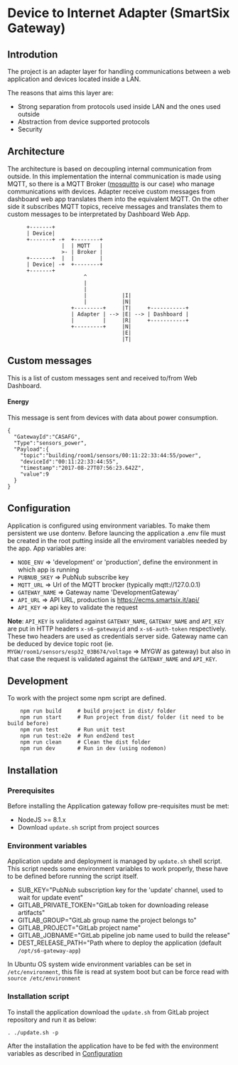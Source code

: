 # Device to Internet Adapter (SmartSix Gateway)

## Introdution

The project is an adapter layer for handling communications between a web application and
devices located inside a LAN.

The reasons that aims this layer are:

* Strong separation from protocols used inside LAN and the ones used outside
* Abstraction from device supported protocols
* Security

## Architecture

The architecture is based on decoupling internal communication from outside.
In this implementation the internal communication is made using MQTT, so there is
a MQTT Broker ([mosquitto](https://mosquitto.org/) is our case) who manage communications with devices.
Adapter receive custom messages from dashboard web app translates them into the equivalent MQTT.
On the other side it subscribes MQTT topics, receive messages and translates them to custom messages
 to be interpretated by Dashboard Web App.



          +-------+
          | Device|
          +-------+ -+  +--------+
                     |  | MQTT   |
                     >- | Broker |
          +-------+  |  |        |
          | Device| -+  +--------+
          +-------+
                            ^
                            |
                            |
                            |           |I|
                            |           |N|
                        +---------+     |T|     +-----------+
                        | Adapter | --> |E| --> | Dashboard |
                        |         |     |R|     +-----------+
                        +---------+     |N|
                                        |E|
                                        |T|


## Custom messages

This is a list of custom messages sent and received to/from Web Dashboard.

#### Energy

This message is sent from devices with data about power consumption.

        
    {  
      "GatewayId":"CASAFG",
      "Type":"sensors_power",
      "Payload":{  
        "topic":"building/room1/sensors/00:11:22:33:44:55/power",
        "deviceId":"00:11:22:33:44:55",
        "timestamp":"2017-08-27T07:56:23.642Z",
        "value":9
      }
    }


## Configuration

Application is configured using environment variables. To make them persistent we use dontenv.
Before launcing the application a .env file must be created in the root putting inside all the enviroment variables
needed by the app.
App variables are:


* `NODE_ENV` => 'development' or 'production', define the environment in which app is running
* `PUBNUB_SKEY` => PubNub subscribe key
* `MQTT_URL` => Url of the MQTT brocker (typically mqtt://127.0.0.1)
* `GATEWAY_NAME` => Gateway name 'DevelopmentGateway'
* `API_URL` => API URL, production is https://ecms.smartsix.it/api/
* `API_KEY` => api key to validate the request

**Note**: `API_KEY` is validated against `GATEWAY_NAME`, `GATEWAY_NAME` and `API_KEY` are put in HTTP headers `x-s6-gatewayid` and
`x-s6-auth-token` respectively. These two headers are used as credentials server side. 
Gateway name can be deduced by device topic root (ie. `MYGW/room1/sensors/esp32_03B674/voltage` => MYGW as gateway) 
but also in that case the request is validated against the `GATEWAY_NAME` and `API_KEY`. 

## Development

To work with the project some npm script are defined.

        npm run build     # build project in dist/ folder
        npm run start     # Run project from dist/ folder (it need to be build before)
        npm run test      # Run unit test
        npm run test:e2e  # Run end2end test
        npm run clean     # Clean the dist folder
        npm run dev       # Run in dev (using nodemon)

## Installation

### Prerequisites

Before installing the Application gateway follow pre-requisites must be met:

* NodeJS >= 8.1.x
* Download `update.sh` script from project sources

### Environment variables

Application update and deployment is managed by `update.sh` shell script. This script needs
some environment variables to work properly, these have to be defined before running the script itself.

* SUB_KEY="PubNub subscription key for the 'update' channel, used to wait for update event"
* GITLAB_PRIVATE_TOKEN="GitLab token for downloading release artifacts"
* GITLAB_GROUP="GitLab group name the project belongs to"
* GITLAB_PROJECT="GitLab project name"
* GITLAB_JOBNAME="GitLab pipeline job name used to build the release"
* DEST_RELEASE_PATH="Path where to deploy the application (default `/opt/s6-gateway-app`)

In Ubuntu OS system wide environment variables can be set in `/etc/environment`, this file is read at system boot but
can be force read with `source /etc/environment`

### Installation script

To install the application download the `update.sh` from GitLab project repository and run it as below:

`. ./update.sh -p`

After the installation the application have to be fed with the environment variables as described in [Configuration](#Configuration)





